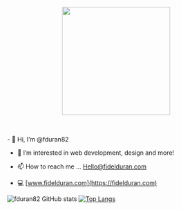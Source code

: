 <p align="center"><a href="https://fidelduran.com" target="_blank"><img width="250" src="https://fidelduran.com/images/logos/logo-yellow.svg"></a></p>
<br></br>
- 👋 Hi, I’m @fduran82



- 👀 I’m interested in web development, design and more!



- 📫 How to reach me ... Hello@fidelduran.com



- 💻 [www.fidelduran.com](https://fidelduran.com)

![fduran82 GitHub stats](https://github-readme-stats.vercel.app/api?username=fduran82&count_private=true)
[![Top Langs](https://github-readme-stats.vercel.app/api/top-langs/?username=fduran82&langs_count=8)](https://github.com/fduran82/github-readme-stats&bg_color=DEG,COLOR1,COLOR2,COLOR3...COLOR10)

<!---

fduran82/fduran82 is a ✨ special ✨ repository because its `README.md` (this file) appears on your GitHub profile.
You can click the Preview link to take a look at your changes.

--->
